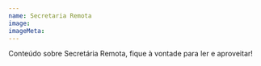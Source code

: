 ```yaml
---
name: Secretaria Remota
image:
imageMeta:
---
```

Conteúdo sobre Secretária Remota, fique à vontade para ler e aproveitar!
